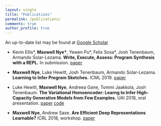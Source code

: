 ```yaml
---
layout: single
title: "Publications"
permalink: /publications/
comments: true
author_profile: true
---
```


An up-to-date list may be found at [Google Scholar](https://scholar.google.com/citations?user=NsuX8R8AAAAJ&hl=en)
- Kevin Ellis\*, **Maxwell Nye\***, Yewen Pu\*, Felix Sosa\*, Josh Tenenbaum, Armando Solar-Lezama. **Write, Execute, Assess: Program Synthesis with a REPL.** In submission. [paper](https://arxiv.org/pdf/1906.04604.pdf)

- **Maxwell Nye**, Luke Hewitt, Josh Tenenbaum, Armando Solar-Lezama. **Learning to Infer Program Sketches.** ICML 2019. [paper](https://arxiv.org/pdf/1902.06349.pdf)

- Luke Hewitt, **Maxwell Nye**, Andreea Gane, Tommi Jaakkola, Josh Tenenbaum. **The Variational Homoencoder: Learng to Infer High-Capacity Generative Models from Few Examples.** UAI 2018, oral presentation. [paper](https://arxiv.org/pdf/1807.08919.pdf) [code](https://github.com/insperatum/vhe)

- **Maxwell Nye**, Andrew Saxe. **Are Efficient Deep Representations Learnable?** ICRL 2018, workshop. [paper](https://arxiv.org/pdf/1807.06399.pdf)
